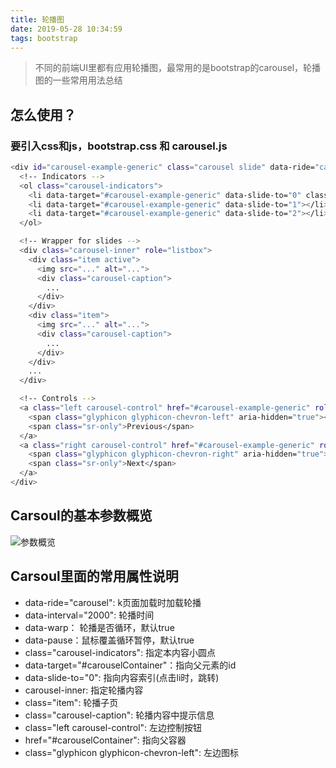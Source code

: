 ```yaml
---
title: 轮播图
date: 2019-05-28 10:34:59
tags: bootstrap
---
```


>不同的前端UI里都有应用轮播图，最常用的是bootstrap的carousel，轮播图的一些常用用法总结

## 怎么使用？

### 要引入css和js，bootstrap.css 和  carousel.js

``` bash
<div id="carousel-example-generic" class="carousel slide" data-ride="carousel">
  <!-- Indicators -->
  <ol class="carousel-indicators">
    <li data-target="#carousel-example-generic" data-slide-to="0" class="active"></li>
    <li data-target="#carousel-example-generic" data-slide-to="1"></li>
    <li data-target="#carousel-example-generic" data-slide-to="2"></li>
  </ol>

  <!-- Wrapper for slides -->
  <div class="carousel-inner" role="listbox">
    <div class="item active">
      <img src="..." alt="...">
      <div class="carousel-caption">
        ...
      </div>
    </div>
    <div class="item">
      <img src="..." alt="...">
      <div class="carousel-caption">
        ...
      </div>
    </div>
    ...
  </div>

  <!-- Controls -->
  <a class="left carousel-control" href="#carousel-example-generic" role="button" data-slide="prev">
    <span class="glyphicon glyphicon-chevron-left" aria-hidden="true"></span>
    <span class="sr-only">Previous</span>
  </a>
  <a class="right carousel-control" href="#carousel-example-generic" role="button" data-slide="next">
    <span class="glyphicon glyphicon-chevron-right" aria-hidden="true"></span>
    <span class="sr-only">Next</span>
  </a>
</div>
```

## Carsoul的基本参数概览
![参数概览](/assets/img/carousel.png)

## Carsoul里面的常用属性说明
+ data-ride="carousel": k页面加载时加载轮播
+ data-interval="2000": 轮播时间
+ data-warp： 轮播是否循环，默认true
+ data-pause：鼠标覆盖循环暂停，默认true
+ class="carousel-indicators": 指定本内容小圆点
+ data-target="#carouselContainer"：指向父元素的id
+ data-slide-to="0": 指向内容索引(点击li时，跳转)
+ carousel-inner: 指定轮播内容
+ class="item": 轮播子页
+ class="carousel-caption": 轮播内容中提示信息
+ class="left carousel-control": 左边控制按钮
+ href="#carouselContainer": 指向父容器
+ class="glyphicon glyphicon-chevron-left": 左边图标

